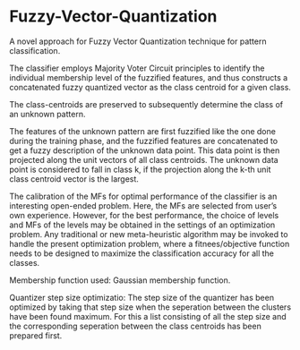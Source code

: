 # Fuzzy-Vector-Quantization
A novel approach for Fuzzy Vector Quantization technique for pattern classification.

The classifier employs Majority Voter Circuit principles to identify the individual membership level of the fuzzified features, and thus constructs a concatenated fuzzy quantized vector as the class centroid for a given class.

The class-centroids are preserved to subsequently determine the class of an unknown pattern. 

The features of the unknown pattern are first fuzzified like the one done during the training phase, and the fuzzified features are concatenated to get a fuzzy description of the unknown data point. This data point is then projected along the unit vectors of all class centroids. The unknown data point is considered to fall in class k, if the projection along the k-th unit class centroid vector is the largest. 

The calibration of the MFs for optimal performance of the classifier is an interesting open-ended problem. Here, the MFs are selected from user’s own experience. However, for the best performance, the choice of levels and MFs of the levels may be obtained in the settings of an optimization problem. Any traditional or new meta-heuristic algorithm may be invoked to handle the present optimization problem, where a fitnees/objective function needs to be designed to maximize the classification accuracy for all the classes.

Membership function used:
Gaussian membership function.

Quantizer step size optimizatio:
The step size of the quantizer has been optimized by taking that step size when the seperation between the clusters have been found maximum. For this a list consisting of all the step size and the corresponding seperation between the class centroids has been prepared first.
